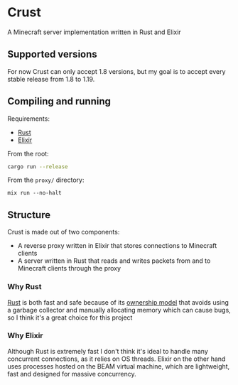 # Crust

A Minecraft server implementation written in Rust and Elixir

## Supported versions

For now Crust can only accept 1.8 versions, but my goal is to accept every stable release from 1.8 to 1.19.

## Compiling and running

Requirements:

- [Rust](https://www.rust-lang.org/)
- [Elixir](https://elixir-lang.org/)

From the root:

```sh
cargo run --release
```

From the `proxy/` directory:

```
mix run --no-halt
```

## Structure

Crust is made out of two components:

- A reverse proxy written in Elixir that stores connections to Minecraft clients
- A server written in Rust that reads and writes packets from and to Minecraft clients through the proxy

### Why Rust

[Rust](https://www.rust-lang.org/) is both fast and safe because of its [ownership model](https://doc.rust-lang.org/book/ch04-01-what-is-ownership.html) that avoids using a garbage collector and manually allocating memory which can cause bugs, so I think it's a great choice for this project

### Why Elixir

Although Rust is extremely fast I don't think it's ideal to handle many concurrent connections, as it relies on OS threads. Elixir on the other hand uses processes hosted on the BEAM virtual machine, which are lightweight, fast and designed for massive concurrency.

